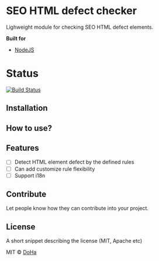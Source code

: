 # SEO HTML defect checker
Lighweight module for checking SEO HTML defect elements.

<b>Built for</b>
- [NodeJS](https://nodejs.org)

# Status

[![Build Status](https://travis-ci.org/doha99/seo-html-defect-checker.svg?branch=master)](https://travis-ci.org/doha99/seo-html-defect-checker)

## Installation

## How to use?

## Features

* [ ] Detect HTML element defect by the defined rules
* [ ] Can add customize rule flexibility
* [ ] Support i18n

## Contribute

Let people know how they can contribute into your project.

## License
A short snippet describing the license (MIT, Apache etc)

MIT © [DoHa](https://github.com/doha99/seo-html-defect-checker/blob/master/LICENSE)
